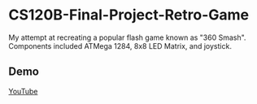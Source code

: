 # CS120B-Final-Project-Retro-Game
My attempt at recreating a popular flash game known as "360 Smash". Components included ATMega 1284, 8x8 LED Matrix, and joystick.

## Demo
[YouTube](https://www.youtube.com/watch?v=U3fARX4Xggk&ab_channel=MehranRahman)
